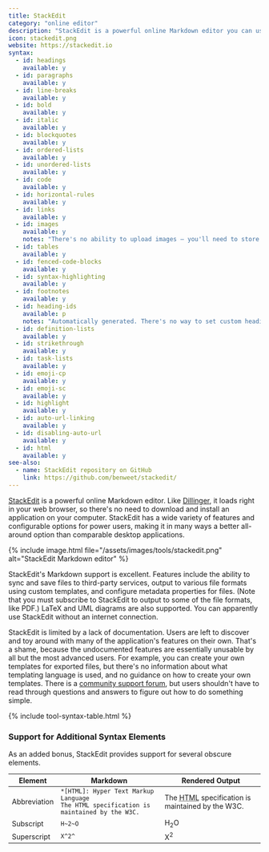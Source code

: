 ```yaml
---
title: StackEdit
category: "online editor"
description: "StackEdit is a powerful online Markdown editor you can use anywhere."
icon: stackedit.png
website: https://stackedit.io
syntax:
  - id: headings
    available: y
  - id: paragraphs
    available: y
  - id: line-breaks
    available: y
  - id: bold
    available: y
  - id: italic
    available: y
  - id: blockquotes
    available: y
  - id: ordered-lists
    available: y
  - id: unordered-lists
    available: y
  - id: code
    available: y
  - id: horizontal-rules
    available: y
  - id: links
    available: y
  - id: images
    available: y
    notes: "There's no ability to upload images — you'll need to store the images on another server."
  - id: tables
    available: y
  - id: fenced-code-blocks
    available: y
  - id: syntax-highlighting
    available: y
  - id: footnotes
    available: y
  - id: heading-ids
    available: p
    notes: "Automatically generated. There's no way to set custom heading IDs."
  - id: definition-lists
    available: y
  - id: strikethrough
    available: y
  - id: task-lists
    available: y
  - id: emoji-cp
    available: y
  - id: emoji-sc
    available: y
  - id: highlight
    available: y
  - id: auto-url-linking
    available: y
  - id: disabling-auto-url
    available: y
  - id: html
    available: y
see-also:
  - name: StackEdit repository on GitHub
    link: https://github.com/benweet/stackedit/
---
```


[StackEdit](https://stackedit.io) is a powerful online Markdown editor. Like [Dillinger](/tools/dillinger/), it loads right in your web browser, so there's no need to download and install an application on your computer. StackEdit has a wide variety of features and configurable options for power users, making it in many ways a better all-around option than comparable desktop applications.

{% include image.html file="/assets/images/tools/stackedit.png" alt="StackEdit Markdown editor" %}

StackEdit's Markdown support is excellent. Features include the ability to sync and save files to third-party services, output to various file formats using custom templates, and configure metadata properties for files. (Note that you must subscribe to StackEdit to output to some of the file formats, like PDF.) LaTeX and UML diagrams are also supported. You can apparently use StackEdit without an internet connection.

StackEdit is limited by a lack of documentation. Users are left to discover and toy around with many of the application's features on their own. That's a shame, because the undocumented features are essentially unusable by all but the most advanced users. For example, you can create your own templates for exported files, but there's no information about what templating language is used, and no guidance on how to create your own templates. There is a [community support forum](https://community.stackedit.io/), but users shouldn't have to read through questions and answers to figure out how to do something simple.

{% include tool-syntax-table.html %}

### Support for Additional Syntax Elements

As an added bonus, StackEdit provides support for several obscure elements.

<table class="table table-bordered" style="font-size: 14px">
  <thead class="thead-light">
    <tr>
      <th>Element</th>
      <th>Markdown</th>
      <th>Rendered Output</th>
    </tr>
  </thead>
  <tbody>
    <tr>
      <td>Abbreviation</td>
      <td><code>*[HTML]: Hyper Text Markup Language</code><br>
      <code>The HTML specification is maintained by the W3C.</code></td>
      <td>The <abbr title="Hyper Text Markup Language">HTML</abbr> specification
is maintained by the W3C.</td>
    </tr>
    <tr>
      <td>Subscript</td>
      <td><code>H~2~O</code></td>
      <td>H<sub>2</sub>O</td>
    </tr>
    <tr>
      <td>Superscript</td>
      <td><code>X^2^</code></td>
      <td>X<sup>2</sup></td>
    </tr>
  </tbody>
</table>
